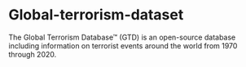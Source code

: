 # Global-terrorism-dataset
The Global Terrorism Database™ (GTD) is an open-source database including information on terrorist events around the world from 1970 through 2020.
